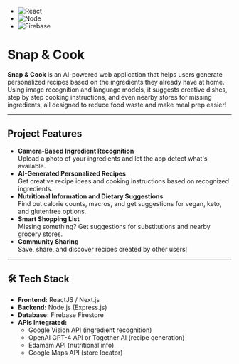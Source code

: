 - ![React](https://img.shields.io/badge/Frontend-ReactJS-blue)
- ![Node](https://img.shields.io/badge/Backend-Node.js-green)
- ![Firebase](https://img.shields.io/badge/Database-Firebase-yellow)

# Snap & Cook

**Snap & Cook** is an AI-powered web application that helps users generate personalized recipes based on the ingredients they already have at home. Using image recognition and language models, it suggests creative dishes, step by step cooking instructions, and even nearby stores for missing ingredients, all designed to reduce food waste and make meal prep easier!

---

## Project Features

- **Camera-Based Ingredient Recognition**  
  Upload a photo of your ingredients and let the app detect what's available.
- **AI-Generated Personalized Recipes**  
  Get creative recipe ideas and cooking instructions based on recognized ingredients.
- **Nutritional Information and Dietary Suggestions**  
  Find out calorie counts, macros, and get suggestions for vegan, keto, and glutenfree options.
- **Smart Shopping List**  
  Missing something? Get suggestions for substitutions and nearby grocery stores.
- **Community Sharing**  
  Save, share, and discover recipes created by other users!

---

## 🛠️ Tech Stack

- **Frontend:** ReactJS / Next.js
- **Backend:** Node.js (Express.js)
- **Database:** Firebase Firestore
- **APIs Integrated:**
  - Google Vision API (ingredient recognition)
  - OpenAI GPT-4 API or Together AI (recipe generation)
  - Edamam API (nutritional info)
  - Google Maps API (store locator)
